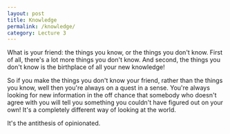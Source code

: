 ```yaml
---
layout: post
title: Knowledge
permalink: /knowledge/
category: Lecture 3
---
```


What is your friend: the things you know, or the things you don't know. First of all, there's a lot more things you don't know. And second, the things you don't know is the birthplace of all your new knowledge! 

So if you make the things you don't know your friend, rather than the things you know, well then you're always on a quest in a sense. You're always looking for new information in the off chance that somebody who doesn't agree with you will tell you something you couldn't have figured out on your own! It's a completely different way of looking at the world. 

It's the antithesis of opinionated.
